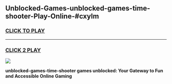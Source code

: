 
## Unblocked-Games-unblocked-games-time-shooter-Play-Online-#cxylm
<h3>
<a href="https://premium.freeplayer.one?title=unblocked-games-time-shooter&ref=24F">CLICK TO PLAY</a></h3>
<hr>

<h3>
<a href="https://premium.freeplayer.one?title=unblocked-games-time-shooter&ref=24F">CLICK 2 PLAY</a>
  
</h3>

<a href="https://premium.freeplayer.one?title=unblocked-games-time-shooter&ref=24F/"><img src="https://clearcache.store/games.png"></a>


**unblocked-games-time-shooter games unblocked: Your Gateway to Fun and Accessible Online Gaming**
